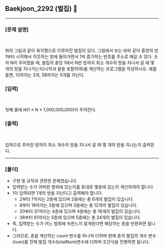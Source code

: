 ## Baekjoon_2292 (벌집) 🚀
___


### **[문제 설명]**
<br>

위의 그림과 같이 육각형으로 이루어진 벌집이 있다. 그림에서 보는 바와 같이 중앙의 방 1부터 시작해서 이웃하는 방에 돌아가면서 1씩 증가하는 번호를 주소로 매길 수 있다. 숫자 N이 주어졌을 때, 벌집의 중앙 1에서 N번 방까지 최소 개수의 방을 지나서 갈 때 몇 개의 방을 지나가는지(시작과 끝을 포함하여)를 계산하는 프로그램을 작성하시오. 예를 들면, 13까지는 3개, 58까지는 5개를 지난다.


### **[입력]**
<br>

첫째 줄에 N(1 ≤ N ≤ 1,000,000,000)이 주어진다.


### **[출력]**
<br>

입력으로 주어진 방까지 최소 개수의 방을 지나서 갈 때 몇 개의 방을 지나는지 출력한다.

___


### **[풀이]**

- 구현 및 규칙과 관련한 문제였습니다.
- 입력받는 수가 어떠한 범위에 있는지를 토대로 몇층에 있는지 계산하여야 합니다.
- 1이 입력되면 1개의 방을 지난다고 출력해야 합니다.
  - 2부터 7까지는 2층에 있으며 2층에는 총 6개의 벌집이 있습니다.
  - 8부터 19까지는 3층에 있으며 3층에는 총 12개의 벌집이 있습니다.
  - 20부터 37까지는 4층에 있으며 4층에는 총 18개의 벌집이 있습니다.
  - 38부터 61까지는 5층에 있으며 5층에는 총 24개의 벌집이 있습니다.
- 즉, 입력받는 수가 어느 범위에 속한느지 알게된다면 해당하는 층을 반환하면 됩니다.
- 그러므로, 층을 계산하는 count 변수를 하나씩 더하며 현재 층의 벌집의 개수 변수(num)를 전체 벌집 개수(totalNum)변수에 더하며 조건식을 진행하면 됩니다.